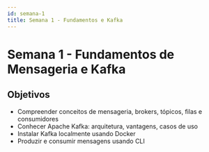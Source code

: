 ```yaml
---
id: semana-1
title: Semana 1 - Fundamentos e Kafka
---
```


# Semana 1 - Fundamentos de Mensageria e Kafka

## Objetivos

- Compreender conceitos de mensageria, brokers, tópicos, filas e consumidores
- Conhecer Apache Kafka: arquitetura, vantagens, casos de uso
- Instalar Kafka localmente usando Docker
- Produzir e consumir mensagens usando CLI
